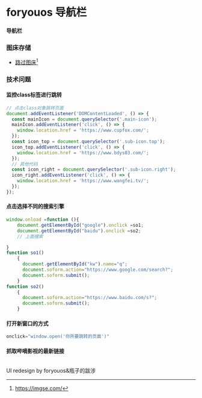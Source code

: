 # foryouos 导航栏
#### 导航栏








### 图床存储
* [路过图床](https://imgse.com/)[^1]



### 技术问题
#### 监控class标签进行跳转
```javascript
// 点击class对象跳转页面
document.addEventListener('DOMContentLoaded', () => {
  const mainIcon = document.querySelector('.main-icon');
  mainIcon.addEventListener('click', () => {
    window.location.href = 'https://www.cupfox.com/';
  });
  const icon_top = document.querySelector('.sub-icon.top');
  icon_top.addEventListener('click', () => {
    window.location.href = 'https://www.bdys03.com/';
  });
  // 其他代码
  const icon_right = document.querySelector('.sub-icon.right');
  icon_right.addEventListener('click', () => {
    window.location.href = 'https://www.wangfei.tv/';
  });
});
```
#### 点击选择不同的搜索引擎
```javascript
window.onload =function (){
    document.getElementById("google").onclick =so1;
    document.getElementById("baidu").onclick =so2;
    // 上面搜索

}
function so1()
    {
      document.getElementById("kw").name="q";
      document.soform.action="https://www.google.com/search?";
      document.soform.submit();
    }
function so2()
    {
      document.soform.action="https://www.baidu.com/s?";
      document.soform.submit();
    }
```
#### 打开新窗口的方式
```javascript
οnclick="window.open('你所要跳转的页面')"
```


#### 抓取哔嘀影视的最新链接
```javascript


```







UI redesign  by foryouos&瓶子的跋涉

[^1]:https://imgse.com/
